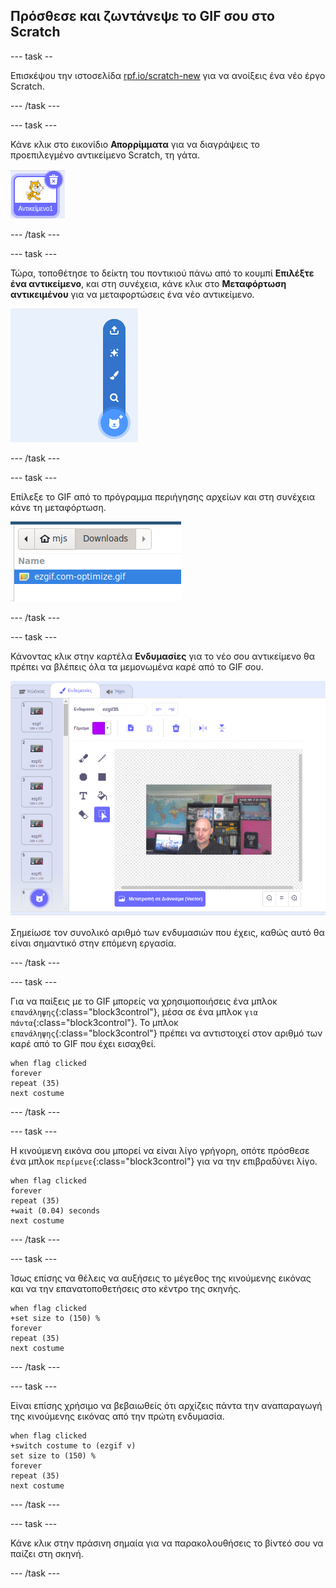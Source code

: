## Πρόσθεσε και ζωντάνεψε το GIF σου στο Scratch

--- task --

Επισκέψου την ιστοσελίδα [rpf.io/scratch-new](https://rpf.io/scratch-new) για να ανοίξεις ένα νέο έργο Scratch.

--- /task ---

--- task ---

Κάνε κλικ στο εικονίδιο **Απορρίμματα** για να διαγράψεις το προεπιλεγμένο αντικείμενο Scratch, τη γάτα.

![εικόνα που δείχνει το αντικείμενο της γάτας με εικονίδιο απορριμμάτων](images/delete-sprite.png)

--- /task ---

--- task ---

Τώρα, τοποθέτησε το δείκτη του ποντικιού πάνω από το κουμπί **Επιλέξτε ένα αντικείμενο**, και στη συνέχεια, κάνε κλικ στο **Μεταφόρτωση αντικειμένου** για να μεταφορτώσεις ένα νέο αντικείμενο.

![εικόνα που δείχνει το μενού επέλεξε αντικείμενο με επιλεγμένη τη μεταφόρτωση αντικειμένου](images/upload-sprite.png)

--- /task ---

--- task ---

Επίλεξε το GIF από το πρόγραμμα περιήγησης αρχείων και στη συνέχεια κάνε τη μεταφόρτωση.

![εικόνα που δείχνει την επιλογή GIF στο πρόγραμμα περιήγησης αρχείων](images/select-gif.png)

--- /task ---

--- task ---

Κάνοντας κλικ στην καρτέλα **Ενδυμασίες** για το νέο σου αντικείμενο θα πρέπει να βλέπεις όλα τα μεμονωμένα καρέ από το GIF σου.

![εικόνα που δείχνει το GIF να μετατρέπεται σε μεμονωμένες ενδυμασίες στο Scratch](images/gif-costumes.png)

Σημείωσε τον συνολικό αριθμό των ενδυμασιών που έχεις, καθώς αυτό θα είναι σημαντικό στην επόμενη εργασία.

--- /task ---

--- task ---

Για να παίξεις με το GIF μπορείς να χρησιμοποιήσεις ένα μπλοκ `επανάληψης`{:class="block3control"}, μέσα σε ένα μπλοκ `για πάντα`{:class="block3control"}. Το μπλοκ `επανάληψης`{:class="block3control"} πρέπει να αντιστοιχεί στον αριθμό των καρέ από το GIF που έχει εισαχθεί.

```blocks3
when flag clicked
forever
repeat (35)
next costume
```
--- /task ---

--- task ---

Η κινούμενη εικόνα σου μπορεί να είναι λίγο γρήγορη, οπότε πρόσθεσε ένα μπλοκ `περίμενε`{:class="block3control"} για να την επιβραδύνει λίγο.


```blocks3
when flag clicked
forever
repeat (35)
+wait (0.04) seconds
next costume
```

--- /task ---

--- task ---

Ίσως επίσης να θέλεις να αυξήσεις το μέγεθος της κινούμενης εικόνας και να την επανατοποθετήσεις στο κέντρο της σκηνής.

```blocks3
when flag clicked
+set size to (150) %
forever
repeat (35)
next costume
```

--- /task ---

--- task ---

Είναι επίσης χρήσιμο να βεβαιωθείς ότι αρχίζεις πάντα την αναπαραγωγή της κινούμενης εικόνας από την πρώτη ενδυμασία.

```blocks3
when flag clicked
+switch costume to (ezgif v)
set size to (150) %
forever
repeat (35)
next costume
```

--- /task ---


--- task ---

Κάνε κλικ στην πράσινη σημαία για να παρακολουθήσεις το βίντεό σου να παίζει στη σκηνή.

--- /task ---





